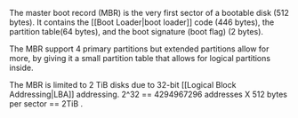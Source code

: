 The master boot record (MBR) is the very first sector of a bootable disk (512 bytes).
It contains the [[Boot Loader|boot loader]] code (446 bytes), the partition table(64 bytes), and the boot signature (boot flag) (2 bytes). 

The MBR support 4 primary partitions but extended partitions allow for more, by giving it a small partition table that allows for logical partitions inside. 

The MBR is limited to 2 TiB disks due to 32-bit [[Logical Block Addressing|LBA]] addressing. 
2^32 == 4294967296 addresses X 512 bytes per sector  == 2TiB .